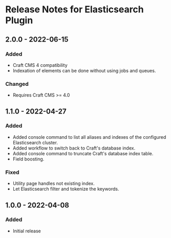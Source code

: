 # Release Notes for Elasticsearch Plugin

## 2.0.0 - 2022-06-15

### Added

- Craft CMS 4 compatibility
- Indexation of elements can be done without using jobs and queues.

### Changed

- Requires Craft CMS >= 4.0

## 1.1.0 - 2022-04-27

### Added

- Added console command to list all aliases and indexes of the configured Elasticsearch cluster.
- Added workflow to switch back to Craft's database index.
- Added console command to truncate Craft's database index table.
- Field boosting.

### Fixed

- Utility page handles not existing index.
- Let Elasticsearch filter and tokenize the keywords.

## 1.0.0 - 2022-04-08

### Added

- Initial release
